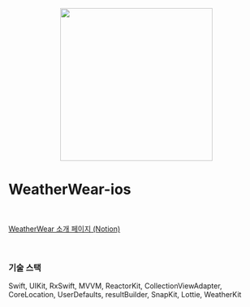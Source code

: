 <p align="center">
  <img src="https://github.com/HYUBanana/WeatherWear-ios/assets/63408930/dbbac48d-d095-4753-b224-a0a9c3774d30" width="300" height="300"/>
</p>

# WeatherWear-ios

<br>

[WeatherWear 소개 페이지 (Notion)](https://zest-waterfall-98b.notion.site/WeatherWear-a4727d683c7747218629209988cbf8e5?pvs=4)

<br>

### 기술 스택
Swift, UIKit, RxSwift, MVVM, ReactorKit, CollectionViewAdapter, CoreLocation, UserDefaults, resultBuilder, SnapKit, Lottie, WeatherKit

